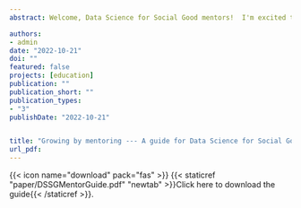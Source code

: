 ```yaml
---
abstract: Welcome, Data Science for Social Good mentors!  I'm excited that you are committed to spending the next few months mentoring students on a data science project with positive social impact. Your guidance are crucial to the success of the project and your students’ growth as a data scientist. Besides being an engaging learning experience for the fellows and enhancing data analysis capacity for the project partner, Data Science for Social Good program (DSSG) also provides an opportunity for you to grow as a mentor, teacher and project manager. I prepared this guide as a starting point for you to design your mentoring experience. This guide consists of three sections on mentoring, project management and teaching. I explain relevant concepts, discuss strategies, and provide resources where you can learn more about each topic. I also invite you to reflect on your own experiences or design materials you can use during DSSG.

authors:
- admin
date: "2022-10-21"
doi: ""
featured: false
projects: [education]
publication: ""
publication_short: ""
publication_types:
- "3"
publishDate: "2022-10-21"


title: "Growing by mentoring --- A guide for Data Science for Social Good mentors"
url_pdf:  
---
```


{{< icon name="download" pack="fas" >}}  {{< staticref "paper/DSSGMentorGuide.pdf" "newtab" >}}Click here to download the guide{{< /staticref >}}.


